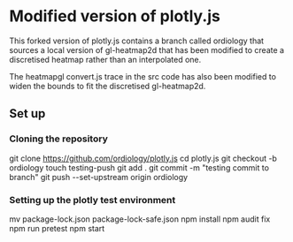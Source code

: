 # Modified version of plotly.js

This forked version of plotly.js contains a branch called ordiology that sources a local version of gl-heatmap2d that has been modified to create a discretised heatmap rather than an interpolated one.

The heatmapgl convert.js trace in the src code has also been modified to widen the bounds to fit the discretised gl-heatmap2d.

## Set up
### Cloning the repository
git clone https://github.com/ordiology/plotly.js
cd plotly.js
git checkout -b ordiology
touch testing-push
git add .
git commit -m "testing commit to branch"
git push --set-upstream origin ordiology

### Setting up the plotly test environment
mv package-lock.json package-lock-safe.json
npm install
npm audit fix
npm run pretest
npm start
